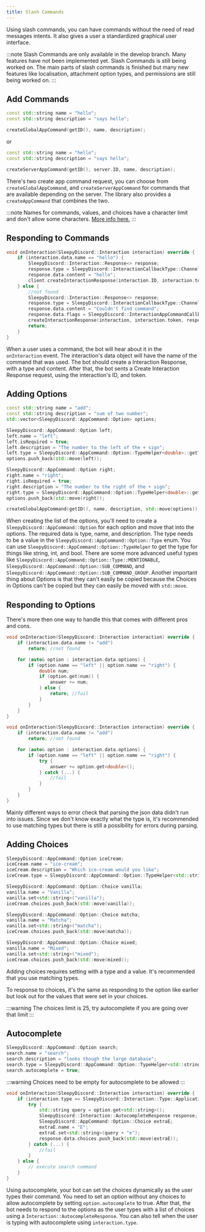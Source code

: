 ```yaml
---
title: Slash Commands
---
```


Using slash commands, you can have commands without the need of read messages intents. It also gives a user a standardized graphical user interface.

:::note
Slash Commands are only available in the develop branch.
Many features have not been implemented yet.
Slash Commands is still being worked on. The main parts of slash commands is finished but many new features like localisation, attachment option types, and permissions are still being worked on.
:::

## Add Commands

```cpp
const std::string name = "hello";
const std::string description = "says hello";

createGlobalAppCommand(getID(), name, description);
```

or

```cpp
const std::string name = "hello";
const std::string description = "says hello";

createServerAppCommand(getID(), server.ID, name, description);
```

There's two create app command request, you can choose from ``createGlobalAppCommand``, and ``createServerAppCommand`` for commands that are available depending on the server. The library also provides a ``createAppCommand`` that combines the two.

:::note
Names for commands, values, and choices have a character limit and don't allow some characters. [More info here.](https://discord.com/developers/docs/interactions/application-commands#application-command-object-application-command-naming)
:::


## Responding to Commands

```cpp
void onInteraction(SleepyDiscord::Interaction interaction) override {
    if (interaction.data.name == "hello") {
        SleepyDiscord::Interaction::Response<> response;
        response.type = SleepyDiscord::InteractionCallbackType::ChannelMessageWithSource;
        response.data.content = "hello";
        client.createInteractionResponse(interaction.ID, interaction.token, response);
    } else {
        //not found
        SleepyDiscord::Interaction::Response<> response;
        response.type = SleepyDiscord::InteractionCallbackType::ChannelMessageWithSource;
        response.data.content = "Couldn't find command";
        response.data.flags = SleepyDiscord::InteractionAppCommandCallbackData::Flags::Ephemeral; //only for the user to see
        createInteractionResponse(interaction, interaction.token, response);
        return;
    }
}
```

When a user uses a command, the bot will hear about it in the ``onInteraction`` event. The interaction's data object will have the name of the command that was used.
The bot should create a Interaction Response, with a type and content. After that, the bot sents a Create Interaction Response request, using the interaction's ID, and token.

## Adding Options

```cpp
const std::string name = "add";
const std::string description = "sum of two number";
std::vector<SleepyDiscord::AppCommand::Option> options;

SleepyDiscord::AppCommand::Option left;
left.name = "left";
left.isRequired = true;
left.description = "The number to the left of the + sign";
left.type = SleepyDiscord::AppCommand::Option::TypeHelper<double>::getType();
options.push_back(std::move(left));

SleepyDiscord::AppCommand::Option right;
right.name = "right";
right.isRequired = true;
right.description = "The number to the right of the + sign";
right.type = SleepyDiscord::AppCommand::Option::TypeHelper<double>::getType();
options.push_back(std::move(right));

createGlobalAppCommand(getID(), name, description, std::move(options));
```

When creating the list of the options, you'll need to create a ``SleepyDiscord::AppCommand::Option`` for each option and move that into the options.
The required data is type, name, and description. The type needs to be a value in the ``SleepyDiscord::AppCommand::Option::Type`` enum. You can use ``SleepyDiscord::AppCommand::Option::TypeHelper`` to get the type for things like string, int, and bool.
There are some more advanced useful types like ``SleepyDiscord::AppCommand::Option::Type::MENTIONABLE``, ``SleepyDiscord::AppCommand::Option::SUB_COMMAND``, and ``SleepyDiscord::AppCommand::Option::SUB_COMMAND_GROUP``.
Another important thing about Options is that they can't easily be copied because the Choices in Options can't be copied but they can easily be moved with ``std::move``.

## Responding to Options

There's more then one way to handle this that comes with different pros and cons.

```cpp
void onInteraction(SleepyDiscord::Interaction interaction) override {
    if (interaction.data.name != "add")
        return; //not found

    for (auto& option : interaction.data.options) {
        if (option.name == "left" || option.name == "right") {
            double num;
            if (option.get(num)) {
                answer += num;
            } else {
                return; //fail
            }
        }
    }
}
```

```cpp
void onInteraction(SleepyDiscord::Interaction interaction) override {
    if (interaction.data.name != "add")
        return; //not found

    for (auto& option : interaction.data.options) {
        if (option.name == "left" || option.name == "right") {
            try {
                answer += option.get<double>();
            } catch (...) {
                //fail
            }
        }
    }
}
```

Mainly different ways to error check that parsing the json data didn't run into issues. Since we don't know exactly what the type is, it's recommended to use matching types but there is still a possibility for errors during parsing.

## Adding Choices

```cpp
SleepyDiscord::AppCommand::Option iceCream;
iceCream.name = "ice-cream";
iceCream.description = "Which ice-cream would you like";
iceCream.type = SleepyDiscord::AppCommand::Option::TypeHelper<std::string>::getType();

SleepyDiscord::AppCommand::Option::Choice vanilla;
vanilla.name = "Vanilla";
vanilla.set<std::string>("vanilla");
iceCream.choices.push_back(std::move(vanilla));

SleepyDiscord::AppCommand::Option::Choice matcha;
vanilla.name = "Matcha";
vanilla.set<std::string>("matcha");
iceCream.choices.push_back(std::move(matcha));

SleepyDiscord::AppCommand::Option::Choice mixed;
vanilla.name = "Mixed";
vanilla.set<std::string>("mixed");
iceCream.choices.push_back(std::move(mixed));
```

Adding choices requires setting with a type and a value. It's recommended that you use matching types.

To response to choices, it's the same as responding to the option like earlier but look out for the values that were set in your choices.

:::warning
The choices limit is 25, try autocomplete if you are going over that limit
:::

## Autocomplete

```cpp title="Adding the option"
SleepyDiscord::AppCommand::Option search;
search.name = "search";
search.description = "looks though the large database";
search.type = SleepyDiscord::AppCommand::Option::TypeHelper<std::string>::getType();
search.autocomplete = true;
```

:::warning
Choices need to be empty for autocomplete to be allowed
:::

```cpp title="Responding to the user typing"
void onInteraction(SleepyDiscord::Interaction interaction) override {
    if (interaction.type == SleepyDiscord::Interaction::Type::ApplicationCommandAutocomplete) {
        try {
            std::string query = option.get<std::string>();
            SleepyDiscord::Interaction::AutocompleteResponse response;
            SleepyDiscord::AppCommand::Option::Choice extraE;
            extraE.name = "E";
            extraE.set<std::string>(query + "e");
            response.data.choices.push_back(std::move(extraE));
        } catch (...) {
            //fail
        }
    } else {
        // execute search command
    }
}
```

Using autocomplete, your bot can set the choices dynamically as the user types their command. You need to set an option without any choices to allow autocomplete by setting  ``option.autocomplete`` to true. After that, the bot needs to respond to the options as the user types with a list of choices using a ``Interaction::AutocompleteResponse``. You can also tell when the user is typing with autocomplete using ``interaction.type``.